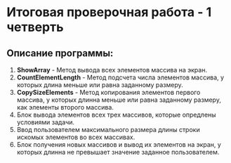 # Итоговая проверочная работа - 1 четверть

## Описание программы:

1. **ShowArray** - Метод вывода всех элементов массива на экран.
2. **CountElementLength** - Метод подсчета числа элементов массива, у которых длина меньше или равна заданному размеру.
3. **CopySizeElements** - Метод копирования элементов первого массива, у которых длинна меньше или равна заданному размеру, как элементы второго массива.
4. Блок вывода элементов всех трех массивов, которые опредлены условиями задачи.
5. Ввод пользователем максимального размера длины строки искомых элементов во всех массивах.
6. Блок получения новых массивов и вывод их элементов на экран, у которых длинна не превышает значение заданное пользователем.